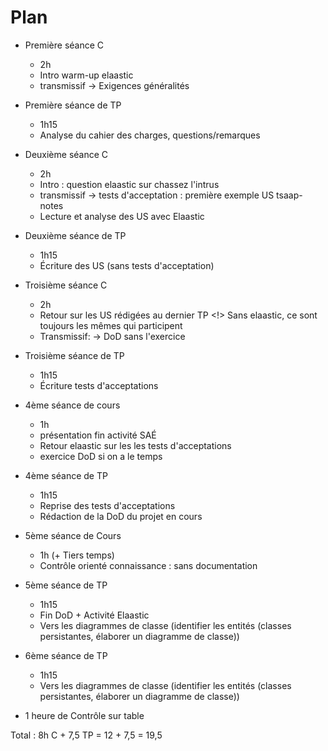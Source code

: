 # Plan 

- Première séance C
  - 2h
  - Intro warm-up elaastic
  - transmissif -> Exigences généralités

- Première séance de TP
  - 1h15
  - Analyse du cahier des charges, questions/remarques

- Deuxième séance C
  - 2h
  - Intro : question elaastic sur chassez l'intrus
  - transmissif -> tests d'acceptation : première exemple US tsaap-notes
  - Lecture et analyse des US avec Elaastic 

- Deuxième séance de TP
  - 1h15
  - Écriture des US (sans tests d'acceptation)



- Troisième séance C
  - 2h
  - Retour sur les US rédigées au dernier TP <!> Sans elaastic, ce sont toujours les mêmes qui participent
  - Transmissif:  -> DoD sans l'exercice

- Troisième séance de TP
  - 1h15
  - Écriture tests d'acceptations



- 4ème séance de cours
  - 1h 
  - présentation fin activité SAÉ 
  - Retour elaastic sur les les tests d'acceptations
  - exercice DoD si on a le temps


- 4ème séance de TP
  - 1h15
  - Reprise des tests d'acceptations
  - Rédaction de la DoD du projet en cours

 

- 5ème séance de Cours
  - 1h (+ Tiers temps)
  - Contrôle orienté connaissance : sans documentation

   <!-- Fin réalisé -->

- 5ème séance de TP
  - 1h15
  - Fin DoD + Activité Elaastic
  - Vers les diagrammes de classe (identifier les entités (classes persistantes, élaborer un diagramme de classe))

- 6ème séance de TP
  - 1h15
  - Vers les diagrammes de classe (identifier les entités (classes persistantes, élaborer un diagramme de classe))

- 1 heure de Contrôle sur table

Total : 8h C + 7,5 TP = 12 + 7,5 = 19,5